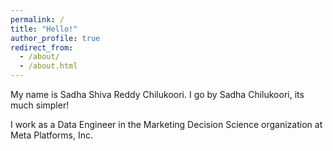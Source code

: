 ```yaml
---
permalink: /
title: "Hello!"
author_profile: true
redirect_from:
  - /about/
  - /about.html
---
```


My name is Sadha Shiva Reddy Chilukoori. I go by Sadha Chilukoori, its much simpler!

I work as a Data Engineer in the Marketing Decision Science organization at Meta Platforms, Inc.

<!-- I completed my Masters degree from Department of Mechanical Engineering at University of Utah in 2012. My thesis advisor is [Dr. Timothy Ameel](https://www.mech.utah.edu/people/tim-ameel/). -->
